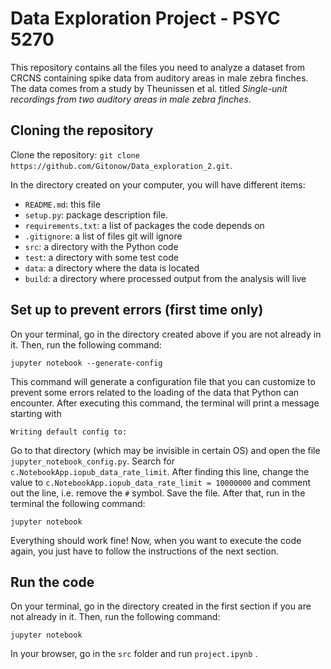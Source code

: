 
# Data Exploration Project - PSYC 5270

This repository contains all the files you need to analyze a dataset from CRCNS containing spike data from auditory areas in male zebra finches. The data comes from a study by Theunissen et al. titled _Single-unit recordings from two auditory areas in male zebra finches_.

## Cloning the repository

Clone the repository: `git clone https://github.com/Gitonow/Data_exploration_2.git`.

In the directory created on your computer, you will have different items:

- `README.md`: this file
- `setup.py`:  package description file.
- `requirements.txt`: a list of packages the code depends on
- `.gitignore`: a list of files git will ignore
- `src`:       a directory with the Python code
- `test`:      a directory with some test code
- `data`:      a directory where the data is located
- `build`:     a directory where processed output from the analysis will live


## Set up to prevent errors (first time only)

On your terminal, go in the directory created above if you are not already in it. Then, run the following command:

``` shell
jupyter notebook --generate-config
```

This command will generate a configuration file that you can customize to prevent some errors related to the loading of the data that Python can encounter. After executing this command, the terminal will print a message starting with 

``` shell
Writing default config to:
```

Go to that directory (which may be invisible in certain OS) and open the file `jupyter_notebook_config.py`. Search for `c.NotebookApp.iopub_data_rate_limit`. After finding this line, change the value to `c.NotebookApp.iopub_data_rate_limit = 10000000` and comment out the line, i.e. remove the `#` symbol. Save the file. After that, run in the terminal the following command:

``` shell
jupyter notebook
```

Everything should work fine! Now, when you want to execute the code again, you just have to follow the instructions of the next section.

## Run the code

On your terminal, go in the directory created in the first section if you are not already in it. Then, run the following command:

``` shell
jupyter notebook
```
In your browser, go in the `src` folder and run  `project.ipynb` .
